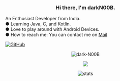 <!--### Hi there 👋

<!--
**dark-N00B/dark-N00B** is a ✨ _special_ ✨ repository because its `README.md` (this file) appears on your GitHub profile.

Here are some ideas to get you started:

- 🔭 I’m currently working on ...
- 🌱 I’m currently learning ...
- 👯 I’m looking to collaborate on ...
- 🤔 I’m looking for help with ...
- 💬 Ask me about ...
- 📫 How to reach me: ...
- 😄 Pronouns: ...
- ⚡ Fun fact: ...
-->
<h3 align="center"> Hi there, I'm darkN00B. </h3>
An Enthusiast Developer from India.<br>
● Learning Java, C, and Kotlin. <br>
● Love to play around with Android Devices.<br>
● How to reach me: You can contact me on <a href="mailto:rnbds000@gmail.com">Mail</a> 

[![GitHub](https://img.shields.io/badge/dynamic/json?logo=github&label=GitHub+Followers&labelColor=282c34&color=181717&query=%24.data.totalSubs&url=https%3A%2F%2Fapi.spencerwoo.com%2Fsubstats%2F%3Fsource%3Dgithub%26queryKey%3Ddark-N00B&longCache=true)](https://github.com/dark-N00B)

<p align="center"> <img src="https://komarev.com/ghpvc/?username=dark-N00B&style=flat-square" alt="dark-N00B"/> </p>
<p align="center"> <img src="https://github-readme-streak-stats.herokuapp.com/?user=dark-N00B&theme=dark"/></p>
<p align="center"> <img src="https://github-readme-stats.vercel.app/api?username=dark-N00B&bg_color=30,e96443,904e95&title_color=fff&text_color=fff" alt="stats"/><br></p>
